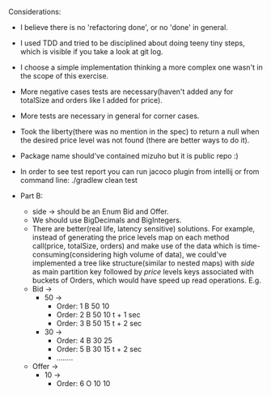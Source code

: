 Considerations:

* I believe there is no 'refactoring done', or no 'done' in general.

* I used TDD and tried to be disciplined about doing teeny tiny steps, which is visible if you take a look at git log.

* I choose a simple implementation thinking a more complex one wasn't in the scope of this exercise.

* More negative cases tests are necessary(haven't added any for totalSize and orders like I added for price).

* More tests are necessary in general for corner cases. 

* Took the liberty(there was no mention in the spec) to return a null when the desired price level was not found (there are better ways to do it).  

* Package name should've contained mizuho but it is public repo :) 


* In order to see test report you can run jacoco plugin from intellij or from command line: ./gradlew clean test



* Part B:
    * side -> should be an Enum Bid and Offer.
    * We should use BigDecimals and BigIntegers.
    * There are better(real life, latency sensitive) solutions.
  For example, instead of generating the price levels map on each method call(price, totalSize, orders) and make use of the data which is time-consuming(considering high volume of data),
  we could've implemented a tree like structure(similar to nested maps) with *side* as main partition key followed by *price* levels keys associated with buckets of Orders, 
  which would have speed up read operations. E.g. 
    - Bid ->
        - 50 ->
            - Order: 1 B 50 10
            - Order: 2 B 50 10 t + 1 sec
            - Order: 3 B 50 15 t + 2 sec
        - 30 ->
            - Order: 4 B 30 25 
            - Order: 5 B 30 15 t + 2 sec
           -  ........ 
    - Offer -> 
        - 10 -> 
            - Order: 6 O 10 10 

          

    